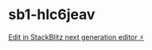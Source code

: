 # sb1-hlc6jeav

[Edit in StackBlitz next generation editor ⚡️](https://stackblitz.com/~/github.com/jainpakshal/sb1-hlc6jeav)